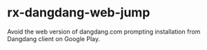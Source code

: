# rx-dangdang-web-jump
Avoid the web version of dangdang.com prompting installation from Dangdang client on Google Play.
